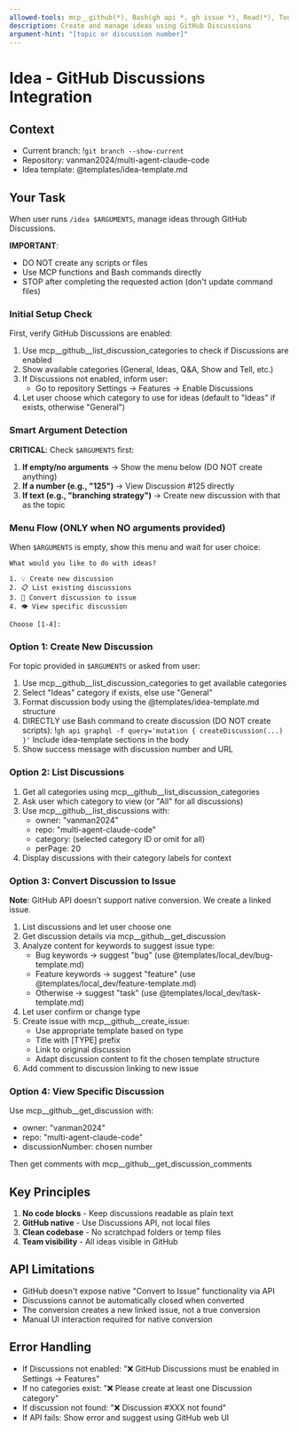 ```yaml
---
allowed-tools: mcp__github(*), Bash(gh api *, gh issue *), Read(*), TodoWrite(*)
description: Create and manage ideas using GitHub Discussions
argument-hint: "[topic or discussion number]"
---
```


# Idea - GitHub Discussions Integration

## Context
- Current branch: !`git branch --show-current`
- Repository: vanman2024/multi-agent-claude-code
- Idea template: @templates/idea-template.md

## Your Task

When user runs `/idea $ARGUMENTS`, manage ideas through GitHub Discussions.

**IMPORTANT**: 
- DO NOT create any scripts or files
- Use MCP functions and Bash commands directly
- STOP after completing the requested action (don't update command files)

### Initial Setup Check

First, verify GitHub Discussions are enabled:
1. Use mcp__github__list_discussion_categories to check if Discussions are enabled
2. Show available categories (General, Ideas, Q&A, Show and Tell, etc.)
3. If Discussions not enabled, inform user:
   - Go to repository Settings → Features → Enable Discussions
4. Let user choose which category to use for ideas (default to "Ideas" if exists, otherwise "General")

### Smart Argument Detection

**CRITICAL**: Check `$ARGUMENTS` first:
1. **If empty/no arguments** → Show the menu below (DO NOT create anything)
2. **If a number (e.g., "125")** → View Discussion #125 directly
3. **If text (e.g., "branching strategy")** → Create new discussion with that as the topic

### Menu Flow (ONLY when NO arguments provided)

When `$ARGUMENTS` is empty, show this menu and wait for user choice:
```
What would you like to do with ideas?

1. 💡 Create new discussion
2. 📋 List existing discussions  
3. 🔄 Convert discussion to issue
4. 👁️ View specific discussion

Choose [1-4]:
```

### Option 1: Create New Discussion

For topic provided in `$ARGUMENTS` or asked from user:
1. Use mcp__github__list_discussion_categories to get available categories
2. Select "Ideas" category if exists, else use "General"
3. Format discussion body using the @templates/idea-template.md structure
4. DIRECTLY use Bash command to create discussion (DO NOT create scripts):
   !`gh api graphql -f query='mutation { createDiscussion(...) }'`
   Include idea-template sections in the body
5. Show success message with discussion number and URL

### Option 2: List Discussions

1. Get all categories using mcp__github__list_discussion_categories
2. Ask user which category to view (or "All" for all discussions)
3. Use mcp__github__list_discussions with:
   - owner: "vanman2024"
   - repo: "multi-agent-claude-code"  
   - category: (selected category ID or omit for all)
   - perPage: 20
4. Display discussions with their category labels for context

### Option 3: Convert Discussion to Issue

**Note**: GitHub API doesn't support native conversion. We create a linked issue.

1. List discussions and let user choose one
2. Get discussion details via mcp__github__get_discussion
3. Analyze content for keywords to suggest issue type:
   - Bug keywords → suggest "bug" (use @templates/local_dev/bug-template.md)
   - Feature keywords → suggest "feature" (use @templates/local_dev/feature-template.md)
   - Otherwise → suggest "task" (use @templates/local_dev/task-template.md)
4. Let user confirm or change type
5. Create issue with mcp__github__create_issue:
   - Use appropriate template based on type
   - Title with [TYPE] prefix
   - Link to original discussion
   - Adapt discussion content to fit the chosen template structure
6. Add comment to discussion linking to new issue

### Option 4: View Specific Discussion

Use mcp__github__get_discussion with:
- owner: "vanman2024"
- repo: "multi-agent-claude-code"
- discussionNumber: chosen number

Then get comments with mcp__github__get_discussion_comments

## Key Principles

1. **No code blocks** - Keep discussions readable as plain text
2. **GitHub native** - Use Discussions API, not local files
3. **Clean codebase** - No scratchpad folders or temp files
4. **Team visibility** - All ideas visible in GitHub

## API Limitations

- GitHub doesn't expose native "Convert to Issue" functionality via API
- Discussions cannot be automatically closed when converted
- The conversion creates a new linked issue, not a true conversion
- Manual UI interaction required for native conversion

## Error Handling

- If Discussions not enabled: "❌ GitHub Discussions must be enabled in Settings → Features"
- If no categories exist: "❌ Please create at least one Discussion category"  
- If discussion not found: "❌ Discussion #XXX not found"
- If API fails: Show error and suggest using GitHub web UI